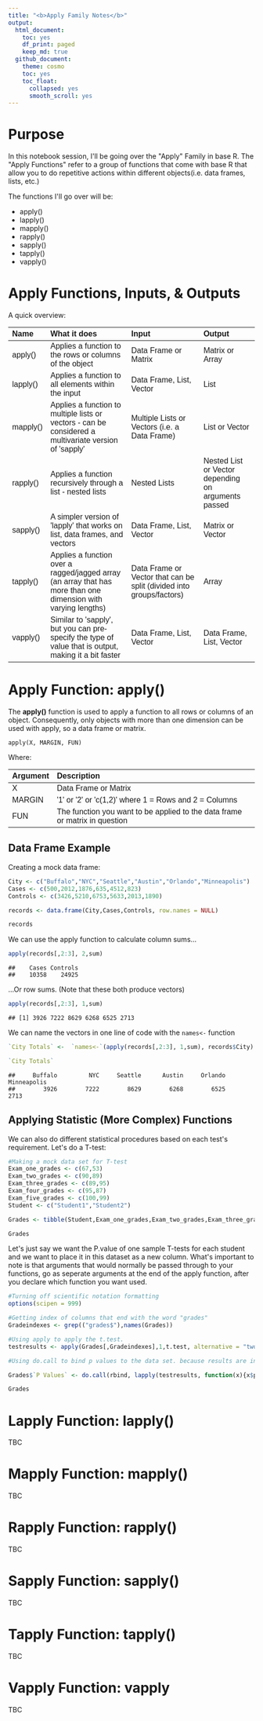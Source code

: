 ```yaml
---
title: "<b>Apply Family Notes</b>"
output:
  html_document:
    toc: yes
    df_print: paged
    keep_md: true
  github_document:
    theme: cosmo
    toc: yes
    toc_float:
      collapsed: yes
      smooth_scroll: yes
---
```






#   **Purpose**

In this notebook session, I'll be going over the "Apply" Family in base R. The "Apply Functions" refer to a group of functions that come with base R that allow you to do repetitive actions within different objects(i.e. data frames, lists, etc.)

The functions I'll go over will be:

-   apply()
-   lapply()
-   mapply()
-   rapply()
-   sapply()
-   tapply()
-   vapply()

# **Apply Functions, Inputs, & Outputs**

A quick overview:

<table class=" lightable-minimal" style='font-family: "Trebuchet MS", verdana, sans-serif; margin-left: auto; margin-right: auto;'>
 <thead>
  <tr>
   <th style="text-align:left;"> Name </th>
   <th style="text-align:left;"> What it does </th>
   <th style="text-align:left;"> Input </th>
   <th style="text-align:left;"> Output </th>
  </tr>
 </thead>
<tbody>
  <tr>
   <td style="text-align:left;"> apply() </td>
   <td style="text-align:left;"> Applies a function to the rows or columns of the object </td>
   <td style="text-align:left;"> Data Frame or Matrix </td>
   <td style="text-align:left;"> Matrix or Array </td>
  </tr>
  <tr>
   <td style="text-align:left;"> lapply() </td>
   <td style="text-align:left;"> Applies a function to all elements within the input </td>
   <td style="text-align:left;"> Data Frame, List, Vector </td>
   <td style="text-align:left;"> List </td>
  </tr>
  <tr>
   <td style="text-align:left;"> mapply() </td>
   <td style="text-align:left;"> Applies a function to multiple lists or vectors - can be considered a multivariate version of 'sapply' </td>
   <td style="text-align:left;"> Multiple Lists or Vectors (i.e. a Data Frame) </td>
   <td style="text-align:left;"> List or Vector </td>
  </tr>
  <tr>
   <td style="text-align:left;"> rapply() </td>
   <td style="text-align:left;"> Applies a function recursively through a list - nested lists </td>
   <td style="text-align:left;"> Nested Lists </td>
   <td style="text-align:left;"> Nested List or Vector depending on arguments passed </td>
  </tr>
  <tr>
   <td style="text-align:left;"> sapply() </td>
   <td style="text-align:left;"> A simpler version of 'lapply' that works on list, data frames, and vectors </td>
   <td style="text-align:left;"> Data Frame, List, Vector </td>
   <td style="text-align:left;"> Matrix or Vector </td>
  </tr>
  <tr>
   <td style="text-align:left;"> tapply() </td>
   <td style="text-align:left;"> Applies a function over a ragged/jagged array (an array that has more than one dimension with varying lengths) </td>
   <td style="text-align:left;"> Data Frame or Vector that can be split (divided into groups/factors) </td>
   <td style="text-align:left;"> Array </td>
  </tr>
  <tr>
   <td style="text-align:left;"> vapply() </td>
   <td style="text-align:left;"> Similar to 'sapply', but you can pre-specify the type of value that is output, making it a bit faster </td>
   <td style="text-align:left;"> Data Frame, List, Vector </td>
   <td style="text-align:left;"> Data Frame, List, Vector </td>
  </tr>
</tbody>
</table>

# **Apply Function: apply()**

The **apply()** function is used to apply a function to all rows or columns of an object. Consequently, only objects with more than one dimension can be used with apply, so a data frame or matrix.


`apply(X, MARGIN, FUN)`


Where:

<table class=" lightable-minimal" style='font-family: "Trebuchet MS", verdana, sans-serif; margin-left: auto; margin-right: auto;'>
 <thead>
  <tr>
   <th style="text-align:left;"> Argument </th>
   <th style="text-align:left;"> Description </th>
  </tr>
 </thead>
<tbody>
  <tr>
   <td style="text-align:left;"> X </td>
   <td style="text-align:left;"> Data Frame or Matrix </td>
  </tr>
  <tr>
   <td style="text-align:left;"> MARGIN </td>
   <td style="text-align:left;"> '1' or '2' or 'c(1,2)' where 1 = Rows and 2 = Columns </td>
  </tr>
  <tr>
   <td style="text-align:left;"> FUN </td>
   <td style="text-align:left;"> The function you want to be applied to the data frame or matrix in question </td>
  </tr>
</tbody>
</table>


## **Data Frame Example**

Creating a mock data frame:


```r
City <- c("Buffalo","NYC","Seattle","Austin","Orlando","Minneapolis")
Cases <- c(500,2012,1876,635,4512,823)
Controls <- c(3426,5210,6753,5633,2013,1890)

records <- data.frame(City,Cases,Controls, row.names = NULL)

records
```

<div data-pagedtable="false">
  <script data-pagedtable-source type="application/json">
{"columns":[{"label":["City"],"name":[1],"type":["chr"],"align":["left"]},{"label":["Cases"],"name":[2],"type":["dbl"],"align":["right"]},{"label":["Controls"],"name":[3],"type":["dbl"],"align":["right"]}],"data":[{"1":"Buffalo","2":"500","3":"3426"},{"1":"NYC","2":"2012","3":"5210"},{"1":"Seattle","2":"1876","3":"6753"},{"1":"Austin","2":"635","3":"5633"},{"1":"Orlando","2":"4512","3":"2013"},{"1":"Minneapolis","2":"823","3":"1890"}],"options":{"columns":{"min":{},"max":[10]},"rows":{"min":[10],"max":[10]},"pages":{}}}
  </script>
</div>


We can use the apply function to calculate column sums...


```r
apply(records[,2:3], 2,sum)
```

```
##    Cases Controls 
##    10358    24925
```


...Or row sums. (Note that these both produce vectors)


```r
apply(records[,2:3], 1,sum)
```

```
## [1] 3926 7222 8629 6268 6525 2713
```


We can name the vectors in one line of code with the `names<-` function 

```r
`City Totals` <-  `names<-`(apply(records[,2:3], 1,sum), records$City)

`City Totals`
```

```
##     Buffalo         NYC     Seattle      Austin     Orlando Minneapolis 
##        3926        7222        8629        6268        6525        2713
```

## **Applying Statistic (More Complex) Functions**

We can also do different statistical procedures based on each test's requirement. Let's do a T-test:


```r
#Making a mock data set for T-test
Exam_one_grades <- c(67,53)
Exam_two_grades <- c(90,89)
Exam_three_grades <- c(89,95)
Exam_four_grades <- c(95,87)
Exam_five_grades <- c(100,99)
Student <- c("Student1","Student2")

Grades <- tibble(Student,Exam_one_grades,Exam_two_grades,Exam_three_grades,Exam_four_grades,Exam_five_grades)

Grades
```

<div data-pagedtable="false">
  <script data-pagedtable-source type="application/json">
{"columns":[{"label":["Student"],"name":[1],"type":["chr"],"align":["left"]},{"label":["Exam_one_grades"],"name":[2],"type":["dbl"],"align":["right"]},{"label":["Exam_two_grades"],"name":[3],"type":["dbl"],"align":["right"]},{"label":["Exam_three_grades"],"name":[4],"type":["dbl"],"align":["right"]},{"label":["Exam_four_grades"],"name":[5],"type":["dbl"],"align":["right"]},{"label":["Exam_five_grades"],"name":[6],"type":["dbl"],"align":["right"]}],"data":[{"1":"Student1","2":"67","3":"90","4":"89","5":"95","6":"100"},{"1":"Student2","2":"53","3":"89","4":"95","5":"87","6":"99"}],"options":{"columns":{"min":{},"max":[10]},"rows":{"min":[10],"max":[10]},"pages":{}}}
  </script>
</div>

Let's just say we want the P.value of one sample T-tests for each student and we want to place it in this dataset as a new column. What's important to note is that arguments that would normally be passed through to your functions, go as seperate arguments at the end of the apply function, after you declare which function you want used.


```r
#Turning off scientific notation formatting
options(scipen = 999)

#Getting index of columns that end with the word "grades"
Gradeindexes <- grep(("grades$"),names(Grades))

#Using apply to apply the t.test.
testresults <- apply(Grades[,Gradeindexes],1,t.test, alternative = "two.sided", conf.level = 0.95)

#Using do.call to bind p values to the data set. because results are in a list, need to use lapply.

Grades$`P Values` <- do.call(rbind, lapply(testresults, function(x){x$p.value}))

Grades
```

<div data-pagedtable="false">
  <script data-pagedtable-source type="application/json">
{"columns":[{"label":["Student"],"name":[1],"type":["chr"],"align":["left"]},{"label":["Exam_one_grades"],"name":[2],"type":["dbl"],"align":["right"]},{"label":["Exam_two_grades"],"name":[3],"type":["dbl"],"align":["right"]},{"label":["Exam_three_grades"],"name":[4],"type":["dbl"],"align":["right"]},{"label":["Exam_four_grades"],"name":[5],"type":["dbl"],"align":["right"]},{"label":["Exam_five_grades"],"name":[6],"type":["dbl"],"align":["right"]},{"label":["P Values"],"name":[7],"type":["dbl[,1]"],"align":["right"]}],"data":[{"1":"Student1","2":"67","3":"90","4":"89","5":"95","6":"100","7":"0.00009843551"},{"1":"Student2","2":"53","3":"89","4":"95","5":"87","6":"99","7":"0.00049395503"}],"options":{"columns":{"min":{},"max":[10]},"rows":{"min":[10],"max":[10]},"pages":{}}}
  </script>
</div>

# **Lapply Function: lapply()**
TBC

# **Mapply Function: mapply()**
TBC

# **Rapply Function: rapply()**
TBC

# **Sapply Function: sapply()**
TBC

# **Tapply Function: tapply()**
TBC

# **Vapply Function: vapply**
TBC
